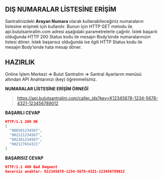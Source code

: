 **DIŞ NUMARALAR LİSTESİNE ERİŞİM**
----
Santralinizdeki **Arayan Numara** olarak kullanabileceğiniz numaraların listesine erişmek için kullanılır. Bunun için HTTP GET metodu ile api.bulutsantralim.com adresi
aşağıdaki parametrelerle çağrılır. İstek başarılı olduğunda HTTP 200 Status kodu ile mesajın Body’sinde numaralarınızın listesi döner. 
İstek başarısız olduğunda ise ilgili HTTP Status kodu ile mesajın Body’sinde hata mesajı döner.

**HAZIRLIK**
----
  Online İşlem Merkezi => Bulut Santralim => Santral Ayarlarım menüsü altından API Anahtarınızı (key) öğrenmelisiniz.
  
**NUMARALAR LİSTESİNE ERİŞİM ÖRNEĞİ**

>https://api.bulutsantralim.com/caller_ids?key=K12345678-1234-5678-4321-123456789012
 
**BAŞARILI CEVAP**

```json
HTTP/1.1 200 OK
[
  "908501234567",
  "902121234567",
  "902161234567",
  "902127654321"
]
```

**BAŞARISIZ CEVAP** 

```json
HTTP/1.1 400 Bad Request 
Gecersiz anahtar: K12345678-1234-5678-4321-123456789012
```
